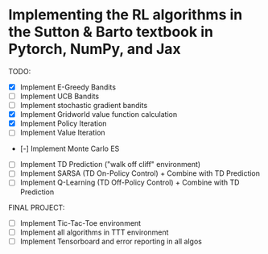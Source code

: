 # Implementing the RL algorithms in the Sutton & Barto textbook in Pytorch, NumPy, and Jax

TODO:
 - [X] Implement E-Greedy Bandits
 - [ ] Implement UCB Bandits
 - [ ] Implement stochastic gradient bandits
 - [X] Implement Gridworld value function calculation
 - [X] Implement Policy Iteration
 - [ ] Implement Value Iteration
 - [-] Implement Monte Carlo ES
 - [ ] Implement TD Prediction ("walk off cliff" environment)
 - [ ] Implement SARSA (TD On-Policy Control) + Combine with TD Prediction
 - [ ] Implement Q-Learning (TD Off-Policy Control) + Combine with TD Prediction

 FINAL PROJECT:
 - [ ] Implement Tic-Tac-Toe environment
 - [ ] Implement all algorithms in TTT environment
 - [ ] Implement Tensorboard and error reporting in all algos